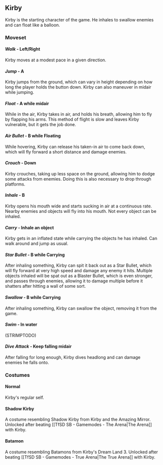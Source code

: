 ## Kirby

Kirby is the starting character of the game. He inhales to swallow enemies and can float like a balloon.
### Moveset
#### *Walk -* Left/Right
Kirby moves at a modest pace in a given direction.
#### *Jump -* A
Kirby jumps from the ground, which can vary in height depending on how long the player holds the button down. Kirby can also maneuver in midair while jumping.
#### *Float -* A while midair
While in the air, Kirby takes in air, and holds his breath, allowing him to fly by flapping his arms. This method of flight is slow and leaves Kirby vulnerable, but it gets the job done.
#### *Air Bullet -* B while Floating
While hovering, Kirby can release his taken-in air to come back down, which will fly forward a short distance and damage enemies.
#### *Crouch -* Down
Kirby crouches, taking up less space on the ground, allowing him to dodge some attacks from enemies. Doing this is also necessary to drop through platforms.
#### *Inhale -* B
Kirby opens his mouth wide and starts sucking in air at a continuous rate. Nearby enemies and objects will fly into his mouth. Not every object can be inhaled.
#### *Carry -* Inhale an object
Kirby gets in an inflated state while carrying the objects he has inhaled. Can walk around and jump as usual.
#### *Star Bullet -* B while Carrying
After inhaling something, Kirby can spit it back out as a Star Bullet, which will fly forward at very high speed and damage any enemy it hits. Multiple objects inhaled will be spat out as a Blaster Bullet, which is even stronger, and passes through enemies, allowing it to damage multiple before it shatters after hitting a wall of some sort.
#### *Swallow -* B while Carrying
After inhaling something, Kirby can swallow the object, removing it from the game.
#### *Swim -* In water
(STRIMPTODO)
#### *Dive Attack -* Keep falling midair
After falling for long enough, Kirby dives headlong and can damage enemies he falls onto.
### Costumes
#### Normal
Kirby's regular self.
#### Shadow Kirby
A costume resembling Shadow Kirby from Kirby and the Amazing Mirror. Unlocked after beating [[TfSD SB - Gamemodes - The Arena|The Arena]] with Kirby.
#### Batamon
A costume resembling Batamons from Kirby's Dream Land 3. Unlocked after beating [[TfSD SB - Gamemodes - True Arena|The True Arena]] with Kirby.